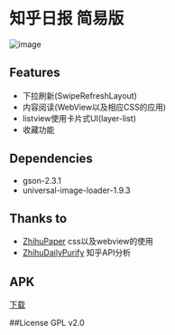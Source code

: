 # 知乎日报 简易版
![image](https://raw.github.com/Kay-Wu/Zhihu/master/demo.gif)

## Features
* 下拉刷新(SwipeRefreshLayout)
* 内容阅读(WebView以及相应CSS的应用)
* listview使用卡片式UI(layer-list)
* 收藏功能

## Dependencies
* gson-2.3.1
* universal-image-loader-1.9.3

## Thanks to
* [ZhihuPaper](https://github.com/cundong/ZhihuPaper) css以及webview的使用
* [ZhihuDailyPurify](https://github.com/izzyleung/ZhihuDailyPurify) 知乎API分析

## APK
[下载](https://github.com/Kay-Wu/Zhihu/blob/master/app-release.apk)

##License
GPL v2.0
